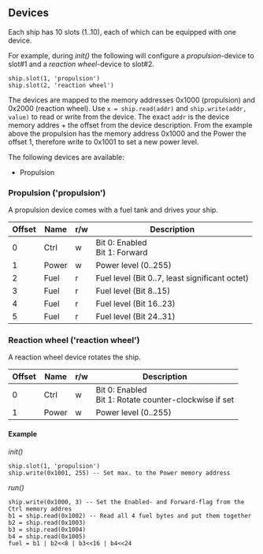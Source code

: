 ## Devices

Each ship has 10 slots (1..10), each of which can be equipped with one device.

For example, during *init()* the following will configure a *propulsion*-device to slot#1 and a *reaction wheel*-device to slot#2.

    ship.slot(1, 'propulsion')
    ship.slot(2, 'reaction wheel')

The devices are mapped to the memory addresses 0x1000 (propulsion) and 0x2000 (reaction wheel). Use `x = ship.read(addr)` and `ship.write(addr, value)` to read or write from the device. The exact `addr` is the device memory addres + the offset from the device description. From the example above the propulsion has the memory address 0x1000 and the Power the offset 1, therefore write to 0x1001 to set a new power level.

The following devices are available:

* Propulsion

### Propulsion ('propulsion')

A propulsion device comes with a fuel tank and drives your ship.

| Offset    | Name     | r/w    | Description                                       |
|--------   |-------   |-----   |------------------------------------------------   |
| 0         | Ctrl     | w      | Bit 0: Enabled<br>Bit 1: Forward                  |
| 1         | Power    | w      | Power level (0..255)                              |
| 2         | Fuel     | r      | Fuel level (Bit 0..7, least significant octet)    |
| 3         | Fuel     | r      | Fuel level (Bit 8..15)                            |
| 4         | Fuel     | r      | Fuel level (Bit 16..23)                           |
| 5         | Fuel     | r      | Fuel level (Bit 24..31)                           |

### Reaction wheel ('reaction wheel')

A reaction wheel device rotates the ship.

| Offset    | Name     | r/w    | Description                                              |
|--------   |-------   |-----   |--------------------------------------------------------- |
| 0         | Ctrl     | w      | Bit 0: Enabled<br>Bit 1: Rotate counter-clockwise if set |
| 1         | Power    | w      | Power level (0..255)                                     |

#### Example

*init()*

    ship.slot(1, 'propulsion')
    ship.write(0x1001, 255) -- Set max. to the Power memory address

*run()* 

    ship.write(0x1000, 3) -- Set the Enabled- and Forward-flag from the Ctrl memory addres
    b1 = ship.read(0x1002) -- Read all 4 fuel bytes and put them together
    b2 = ship.read(0x1003)
    b3 = ship.read(0x1004)
    b4 = ship.read(0x1005)
    fuel = b1 | b2<<8 | b3<<16 | b4<<24